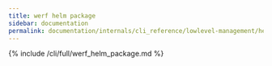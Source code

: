 ```yaml
---
title: werf helm package
sidebar: documentation
permalink: documentation/internals/cli_reference/lowlevel-management/helm/package.html
---
```


{% include /cli/full/werf_helm_package.md %}
